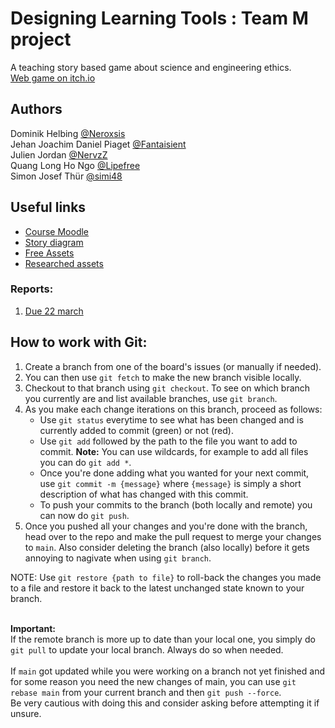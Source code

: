 # **Designing Learning Tools : Team M project**
A teaching story based game about science and engineering ethics.<br>
[Web game on itch.io](https://nervzz.itch.io/m-project?secret=aznAbt396Oww4zFNlqgNQLGDOMI)

## **Authors**
Dominik Helbing [@Neroxsis](https://github.com/Neroxsis)<br>
Jehan Joachim Daniel Piaget [@Fantaisient](https://github.com/Fantaisient)<br>
Julien Jordan [@NervzZ](https://github.com/NervzZ)<br>
Quang Long Ho Ngo [@Lipefree](https://github.com/Lipefree)<br>
Simon Josef Thür [@simi48](https://github.com/simi48)

## **Useful links**
- [Course Moodle](https://moodle.epfl.ch/course/view.php?id=16140)
- [Story diagram](https://drive.google.com/file/d/1XlJjgT6YnePGoKmm4qgJqwQ_8e5j0I9H/view?usp=sharing)
- [Free Assets](https://github.com/NervzZ/Designing-learning-tools-project/issues/19#issuecomment-1997291883)
- [Researched assets](https://github.com/users/NervzZ/projects/2/views/1?query=is%3Aopen+sort%3Aupdated-desc&pane=issue&itemId=58549438)

### **Reports:**
1. [Due 22 march](https://docs.google.com/document/d/1-bfWZRgjrGjKa4F6o32UVZtAafp4Tc3kx4yyHcvj0Vw/edit)

## **How to work with Git:**
1. Create a branch from one of the board's issues (or manually if needed).
2. You can then use `git fetch` to make the new branch visible locally.
3. Checkout to that branch using `git checkout`. To see on which branch you currently are and list available branches, use `git branch`.
4. As you make each change iterations on this branch, proceed as follows:
    * Use `git status` everytime to see what has been changed and is currently added to commit (green) or not (red).
    * Use `git add` followed by the path to the file you want to add to commit. **Note:** You can use wildcards, for example to add all files you can do `git add *`.
    * Once you're done adding what you wanted for your next commit, use `git commit -m {message}` where `{message}` is simply a short description of what has changed with this commit.
    * To push your commits to the branch (both locally and remote) you can now do `git push`.
5. Once you pushed all your changes and you're done with the branch, head over to the repo and make the pull request to merge your changes to `main`. Also consider deleting the branch (also locally) before it gets annoying to nagivate when using `git branch`.

NOTE: Use `git restore {path to file}` to roll-back the changes you made to a file and restore it back to the latest unchanged state known to your branch.<br><br>
   
**Important:**<br>
If the remote branch is more up to date than your local one, you simply do `git pull` to update your local branch. Always do so when needed.<br><br>
If `main` got updated while you were working on a branch not yet finished and for some reason you need the new changes of main, you can use `git rebase main` from your current branch and then `git push --force`.<br>
Be very cautious with doing this and consider asking before attempting it if unsure.

